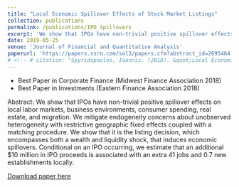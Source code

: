 ```yaml
---
title: "Local Economic Spillover Effects of Stock Market Listings"
collection: publications
permalink: /publications/IPO_Spillovers
excerpt: 'We show that IPOs have non-trivial positive spillover effects on local labor markets, business environments, consumer spending, real estate, and migration. We mitigate endogeneity concerns about unobserved heterogeneity with restrictive geographic fixed effects coupled with a matching procedure. We show that it is the listing decision, which encompasses both a wealth and liquidity shock, that induces economic spillovers. Conditional on an IPO occurring, we estimate that an additional $10 million in IPO proceeds is associated with an extra 41 jobs and 0.7 new establishments locally.'
date: 2019-05-25
venue: 'Journal of Financial and Quantitative Analysis'
paperurl: 'https://papers.ssrn.com/sol3/papers.cfm?abstract_id=2695464'
# <!-- # citation: "Spyridopoulos, Ioannis. (2018). &quot;Local Economic Spillover Effects of Stock Market Listings&quot; <i>Journal of Financial and Quantitative Analysis</i>. 1(3)." -->
---
```


- Best Paper in Corporate Finance (Midwest Finance Association 2018)
- Best Paper in Investments (Eastern Finance Association 2018)

Abstract: We show that IPOs have non-trivial positive spillover effects on local labor markets, business environments, consumer spending, real estate, and migration. We mitigate endogeneity concerns about unobserved heterogeneity with restrictive geographic fixed effects coupled with a matching procedure. We show that it is the listing decision, which encompasses both a wealth and liquidity shock, that induces economic spillovers. Conditional on an IPO occurring, we estimate that an additional $10 million in IPO proceeds is associated with an extra 41 jobs and 0.7 new establishments locally.

[Download paper here](http://PracticeGitForExample.github.io/files/paper1.pdf)
